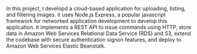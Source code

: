 In this project, I developd a cloud-based application for
uploading, listing, and filtering images. it uses Node.js
Express, a popular javascript framework for networked application
development to develop this application. it implements a REST
API to issue commands using HTTP, store data in Amazon Web
Services Relational Data Service (RDS) and S3, extend the codebase
with secure authentication signon features, and deploy to Amazon
Web Services Elastic Beanstalk.
